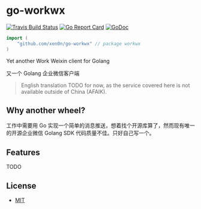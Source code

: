 # go-workwx

[![Travis Build Status](https://img.shields.io/travis/xen0n/go-workwx.svg)](https://travis-ci.org/xen0n/go-workwx)
[![Go Report Card](https://goreportcard.com/badge/github.com/xen0n/go-workwx)](https://goreportcard.com/report/github.com/xen0n/go-workwx)
[![GoDoc](http://godoc.org/github.com/xen0n/go-workwx?status.svg)](http://godoc.org/github.com/xen0n/go-workwx)

```go
import (
	"github.com/xen0n/go-workwx" // package workwx
)
```

Yet another Work Weixin client for Golang

又一个 Golang 企业微信客户端


> English translation TODO for now, as the service covered here is not available
> outside of China (AFAIK).


## Why another wheel?

工作中需要用 Go 实现一个简单的消息推送，想着找个开源库算了，然而现有唯一的开源企业微信 Golang SDK 代码质量不佳。只好自己写一个。


## Features

TODO


## License

* [MIT](./LICENSE)
